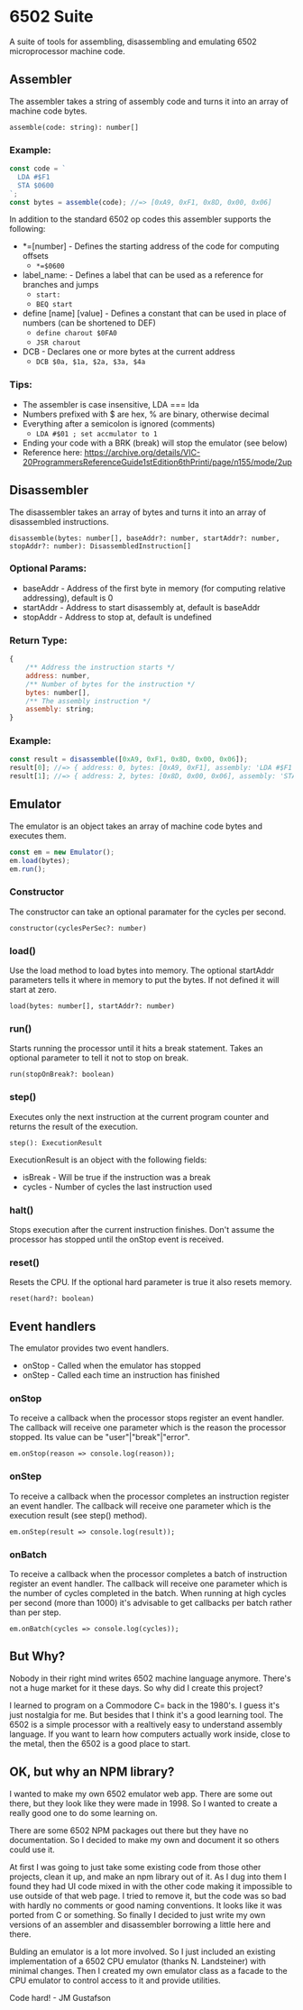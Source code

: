 # 6502 Suite
A suite of tools for assembling, disassembling and emulating 6502 microprocessor machine code.

## Assembler
The assembler takes a string of assembly code and turns it into an array of machine code bytes.

`assemble(code: string): number[]`

### Example:

```javascript
const code = `
  LDA #$F1
  STA $0600
`;
const bytes = assemble(code); //=> [0xA9, 0xF1, 0x8D, 0x00, 0x06]
```

In addition to the standard 6502 op codes this assembler supports the following:
- *=[number] - Defines the starting address of the code for computing offsets
  - `*=$0600`
- label_name: - Defines a label that can be used as a reference for branches and jumps
  - `start:`
  - `BEQ start`
- define [name] [value] - Defines a constant that can be used in place of numbers (can be shortened to DEF)
  - `define charout $0FA0`
  - `JSR charout`
- DCB - Declares one or more bytes at the current address
  - `DCB $0a, $1a, $2a, $3a, $4a`

### Tips:
- The assembler is case insensitive, LDA === lda
- Numbers prefixed with $ are hex, % are binary, otherwise decimal
- Everything after a semicolon is ignored (comments)
  - `LDA #$01 ; set accmulator to 1` 
- Ending your code with a BRK (break) will stop the emulator (see below)
- Reference here: https://archive.org/details/VIC-20ProgrammersReferenceGuide1stEdition6thPrinti/page/n155/mode/2up

## Disassembler
The disassembler takes an array of bytes and turns it into an array of disassembled instructions.

`disassemble(bytes: number[], baseAddr?: number, startAddr?: number, stopAddr?: number): DisassembledInstruction[]`

### Optional Params:
- baseAddr - Address of the first byte in memory (for computing relative addressing), default is 0
- startAddr - Address to start disassembly at, default is baseAddr
- stopAddr - Address to stop at, default is undefined

### Return Type:
```javascript
{
    /** Address the instruction starts */
    address: number,
    /** Number of bytes for the instruction */
    bytes: number[],
    /** The assembly instruction */
    assembly: string;
}
```

### Example:
```javascript
const result = disassemble([0xA9, 0xF1, 0x8D, 0x00, 0x06]);
result[0]; //=> { address: 0, bytes: [0xA9, 0xF1], assembly: 'LDA #$F1' }
result[1]; //=> { address: 2, bytes: [0x8D, 0x00, 0x06], assembly: 'STA $0600' } 
```

## Emulator
The emulator is an object takes an array of machine code bytes and executes them.

```javascript
const em = new Emulator();
em.load(bytes);
em.run();
```

### Constructor
The constructor can take an optional paramater for the cycles per second.

`constructor(cyclesPerSec?: number)`

### load()
Use the load method to load bytes into memory.
The optional startAddr parameters tells it where in memory to put the bytes. If not defined it will start at zero.

`load(bytes: number[], startAddr?: number)`

### run()
Starts running the processor until it hits a break statement. Takes an optional parameter to tell it not to stop on break.

`run(stopOnBreak?: boolean)`

### step()
Executes only the next instruction at the current program counter and returns the result of the execution.

`step(): ExecutionResult`

ExecutionResult is an object with the following fields:
- isBreak - Will be true if the instruction was a break
- cycles - Number of cycles the last instruction used

### halt()
Stops execution after the current instruction finishes.
Don't assume the processor has stopped until the onStop event is received.

### reset()
Resets the CPU. If the optional hard parameter is true it also resets memory.

`reset(hard?: boolean)`

## Event handlers
The emulator provides two event handlers.
- onStop - Called when the emulator has stopped
- onStep - Called each time an instruction has finished

### onStop
To receive a callback when the processor stops register an event handler.
The callback will receive one parameter which is the reason the processor stopped.
Its value can be "user"|"break"|"error".

`em.onStop(reason => console.log(reason));`

### onStep
To receive a callback when the processor completes an instruction register an event handler.
The callback will receive one parameter which is the execution result (see step() method).

`em.onStep(result => console.log(result));`

### onBatch
To receive a callback when the processor completes a batch of instruction register an event handler.
The callback will receive one parameter which is the number of cycles completed in the batch.
When running at high cycles per second (more than 1000) it's advisable to get callbacks per batch rather than per step. 

`em.onBatch(cycles => console.log(cycles));`

## But Why?
Nobody in their right mind writes 6502 machine language anymore.
There's not a huge market for it these days.
So why did I create this project?

I learned to program on a Commodore C= back in the 1980's.
I guess it's just nostalgia for me.
But besides that I think it's a good learning tool.
The 6502 is a simple processor with a realtively easy to understand assembly language.
If you want to learn how computers actually work inside, close to the metal, then the 6502 is a good place to start.

## OK, but why an NPM library?
I wanted to make my own 6502 emulator web app.
There are some out there, but they look like they were made in 1998.
So I wanted to create a really good one to do some learning on.

There are some 6502 NPM packages out there but they have no documentation.
So I decided to make my own and document it so others could use it.

At first I was going to just take some existing code from those other projects, clean it up, and make an npm library out of it.
As I dug into them I found they had UI code mixed in with the other code making it impossible to use outside of that web page.
I tried to remove it, but the code was so bad with hardly no comments or good naming conventions.
It looks like it was ported from C or something.
So finally I decided to just write my own versions of an assembler and disassembler borrowing a little here and there.

Bulding an emulator is a lot more involved.
So I just included an existing implementation of a 6502 CPU emulator (thanks N. Landsteiner) with minimal changes.
Then I created my own emulator class as a facade to the CPU emulator to control access to it and provide utilities.

Code hard! - JM Gustafson
